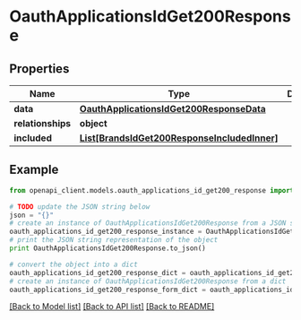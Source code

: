 # OauthApplicationsIdGet200Response


## Properties
Name | Type | Description | Notes
------------ | ------------- | ------------- | -------------
**data** | [**OauthApplicationsIdGet200ResponseData**](OauthApplicationsIdGet200ResponseData.md) |  | [optional] 
**relationships** | **object** |  | [optional] 
**included** | [**List[BrandsIdGet200ResponseIncludedInner]**](BrandsIdGet200ResponseIncludedInner.md) |  | [optional] 

## Example

```python
from openapi_client.models.oauth_applications_id_get200_response import OauthApplicationsIdGet200Response

# TODO update the JSON string below
json = "{}"
# create an instance of OauthApplicationsIdGet200Response from a JSON string
oauth_applications_id_get200_response_instance = OauthApplicationsIdGet200Response.from_json(json)
# print the JSON string representation of the object
print OauthApplicationsIdGet200Response.to_json()

# convert the object into a dict
oauth_applications_id_get200_response_dict = oauth_applications_id_get200_response_instance.to_dict()
# create an instance of OauthApplicationsIdGet200Response from a dict
oauth_applications_id_get200_response_form_dict = oauth_applications_id_get200_response.from_dict(oauth_applications_id_get200_response_dict)
```
[[Back to Model list]](../README.md#documentation-for-models) [[Back to API list]](../README.md#documentation-for-api-endpoints) [[Back to README]](../README.md)


